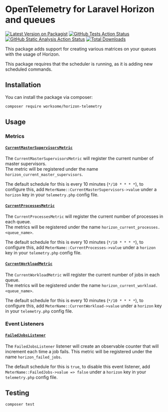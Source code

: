 # OpenTelemetry for Laravel Horizon and queues

[![Latest Version on Packagist](https://img.shields.io/packagist/v/worksome/horizon-telemetry.svg?style=flat-square)](https://packagist.org/packages/worksome/horizon-telemetry)
[![GitHub Tests Action Status](https://img.shields.io/github/actions/workflow/status/worksome/horizon-telemetry/tests.yml?branch=main&style=flat-square&label=Tests)](https://github.com/worksome/horizon-telemetry/actions?query=workflow%3ATests+branch%3Amain)
[![GitHub Static Analysis Action Status](https://img.shields.io/github/actions/workflow/status/worksome/horizon-telemetry/static.yml?branch=main&style=flat-square&label=Static%20Analysis)](https://github.com/worksome/horizon-telemetry/actions?query=workflow%3A"Static%20Analysis"+branch%3Amain)
[![Total Downloads](https://img.shields.io/packagist/dt/worksome/horizon-telemetry.svg?style=flat-square)](https://packagist.org/packages/worksome/horizon-telemetry)

This package adds support for creating various matrices on your queues with the usage of Horizon.

This package requires that the scheduler is running, as it is adding new scheduled commands.

## Installation

You can install the package via composer:

```bash
composer require worksome/horizon-telemetry
```

## Usage

### Metrics

#### [`CurrentMasterSupervisorsMetric`](src/Metrics/CurrentMasterSupervisorsMetric.php)

The `CurrentMasterSupervisorsMetric` will register the current number of master supervisors.  
The metric will be registered under the name `horizon_current_master_supervisors`.

The default schedule for this is every 10 minutes (`*/10 * * * *`), to configure this,
add `MeterName::CurrentMasterSupervisors->value` under a `horizon` key in your `telemetry.php` config file.

#### [`CurrentProcessesMetric`](src/Metrics/CurrentProcessesMetric.php)

The `CurrentProcessesMetric` will register the current number of processes in each queue.  
The metrics will be registered under the name `horizon_current_processes.<queue_name>`.

The default schedule for this is every 10 minutes (`*/10 * * * *`), to configure this,
add `MeterName::CurrentProcesses->value` under a `horizon` key in your `telemetry.php` config file.

#### [`CurrentWorkloadMetric`](src/Metrics/CurrentWorkloadMetric.php)

The `CurrentWorkloadMetric` will register the current number of jobs in each queue.  
The metrics will be registered under the name `horizon_current_workload.<queue_name>`.

The default schedule for this is every 10 minutes (`*/10 * * * *`), to configure this,
add `MeterName::CurrentWorkload->value` under a `horizon` key in your `telemetry.php` config file.

### Event Listeners

#### [`FailedJobsListener`](src/Listeners/FailedJobsListener.php)

The `FailedJobsListener` listener will create an observable counter that will increment each time a job fails.
This metric will be registered under the name `horizon_failed_jobs`.

The default schedule for this is `true`, to disable this event listener,
add `MeterName::FailedJobs->value => false` under a `horizon` key in your `telemetry.php` config file.

## Testing

```bash
composer test
```
